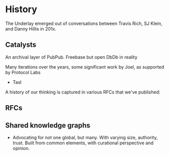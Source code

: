 # History

The Underlay emerged out of conversations between Travis Rich, SJ Klein, and Danny Hillis in 201x. 

## Catalysts
An archival layer of PubPub.
Freebase but open
DbDb in reality

Many iterations over the years, some significant work by Joel, as supported by Protocol Labs
- Tasl

A history of our thinking is captured in various RFCs that we've published:

## RFCs

## Shared knowledge graphs
- Advocating for not one global, but many. With varying size, authority, trust. Built from common elements, with curational perspective and opinion. 

